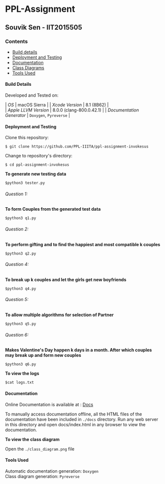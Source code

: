 # PPL-Assignment

## Souvik Sen - IIT2015505

### Contents
* [Build details](#build-details)
* [Deployment and Testing](#deployment-and-testing)
* [Documentation](https://ppl-iiita.github.io/ppl-assignment-invokesus/docs/html/index.html)
* [Class Diagrams](#class-diagrams)
* [Tools Used](#tools-used)  

#### Build Details
Developed and Tested on:  

| *OS* | macOS Sierra |
| *Xcode Version* | 8.1 (8B62) |  
| *Apple LLVM Version* | 8.0.0 (clang-800.0.42.1) |
| *Documentation Generator* | `Doxygen`, `Pyreverse` |

#### Deployment and Testing
Clone this repository:
```
$ git clone https://github.com/PPL-IIITA/ppl-assignment-invokesus
```

Change to repository's directory:
```
$ cd ppl-assignment-invokesus
```
**To generate new testing data**

```
$python3 tester.py
```
###### Question 1:
**To form Couples from the generated test data**

```
$python3 q1.py
```
###### Question 2:
**To perform gifting and to find the  happiest and most compatible k couples**

```
$python3 q2.py
```

###### Question 4:
**To break up k couples and let the girls get new boyfriends**
```
$python3 q4.py
```
###### Question 5:
**To allow multiple algorithms for selection of Partner**
```
$python3 q5.py
```
###### Question 6:
**Makes Valentine's Day happen k days in a month. After which couples may break up and form new couples**
```
$python3 q6.py
```

**To view the logs**

```
$cat logs.txt
```
#### Documentation
Online Documentation is available at : [Docs](https://ppl-iiita.github.io/ppl-assignment-invokesus/docs/html/index.html)

To manually access documentation offline, all the HTML files of the documentation have been included in `./docs` directory.
Run any web server in this directory and open docs/index.html in any browser to view the documentation.


**To view the class diagram**

Open the `./class_diagram.png` file

#### Tools Used
Automatic documentation generation: `Doxygen`  
Class diagram generation: `Pyreverse`
